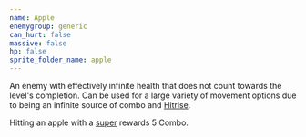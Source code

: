 ```yaml
---
name: Apple
enemygroup: generic
can_hurt: false
massive: false
hp: false
sprite_folder_name: apple
---
```


An enemy with effectively infinite health that does not count towards the level's completion. Can be used for a large variety of movement options due to being an infinite source of combo and [Hitrise](#hitrise).

Hitting an apple with a [super](#super) rewards 5 Combo.
